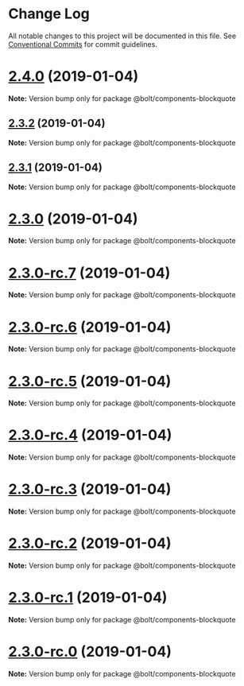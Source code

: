 # Change Log

All notable changes to this project will be documented in this file.
See [Conventional Commits](https://conventionalcommits.org) for commit guidelines.

# [2.4.0](https://github.com/bolt-design-system/bolt/tree/master/packages/components/bolt-blockquote/compare/v2.3.2...v2.4.0) (2019-01-04)

**Note:** Version bump only for package @bolt/components-blockquote





## [2.3.2](https://github.com/bolt-design-system/bolt/tree/master/packages/components/bolt-blockquote/compare/v2.3.1...v2.3.2) (2019-01-04)

**Note:** Version bump only for package @bolt/components-blockquote





## [2.3.1](https://github.com/bolt-design-system/bolt/tree/master/packages/components/bolt-blockquote/compare/v2.3.0...v2.3.1) (2019-01-04)

**Note:** Version bump only for package @bolt/components-blockquote





# [2.3.0](https://github.com/bolt-design-system/bolt/tree/master/packages/components/bolt-blockquote/compare/v2.3.0-rc.7...v2.3.0) (2019-01-04)

**Note:** Version bump only for package @bolt/components-blockquote





# [2.3.0-rc.7](https://github.com/bolt-design-system/bolt/tree/master/packages/components/bolt-blockquote/compare/v2.3.0-rc.6...v2.3.0-rc.7) (2019-01-04)

**Note:** Version bump only for package @bolt/components-blockquote





# [2.3.0-rc.6](https://github.com/bolt-design-system/bolt/tree/master/packages/components/bolt-blockquote/compare/v2.3.0-rc.5...v2.3.0-rc.6) (2019-01-04)

**Note:** Version bump only for package @bolt/components-blockquote





# [2.3.0-rc.5](https://github.com/bolt-design-system/bolt/tree/master/packages/components/bolt-blockquote/compare/v2.3.0-rc.4...v2.3.0-rc.5) (2019-01-04)

**Note:** Version bump only for package @bolt/components-blockquote





# [2.3.0-rc.4](https://github.com/bolt-design-system/bolt/tree/master/packages/components/bolt-blockquote/compare/v2.3.0-rc.3...v2.3.0-rc.4) (2019-01-04)

**Note:** Version bump only for package @bolt/components-blockquote





# [2.3.0-rc.3](https://github.com/bolt-design-system/bolt/tree/master/packages/components/bolt-blockquote/compare/v2.3.0-rc.2...v2.3.0-rc.3) (2019-01-04)

**Note:** Version bump only for package @bolt/components-blockquote





# [2.3.0-rc.2](https://github.com/bolt-design-system/bolt/tree/master/packages/components/bolt-blockquote/compare/v2.3.0-rc.1...v2.3.0-rc.2) (2019-01-04)

**Note:** Version bump only for package @bolt/components-blockquote





# [2.3.0-rc.1](https://github.com/bolt-design-system/bolt/tree/master/packages/components/bolt-blockquote/compare/vv2.3.0-rc.0...v2.3.0-rc.1) (2019-01-04)

**Note:** Version bump only for package @bolt/components-blockquote





# [2.3.0-rc.0](https://github.com/bolt-design-system/bolt/tree/master/packages/components/bolt-blockquote/compare/v2.2.1...v2.3.0-rc.0) (2019-01-04)

**Note:** Version bump only for package @bolt/components-blockquote
